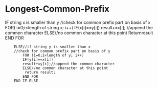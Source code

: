 # Longest-Common-Prefix

IF string x is smaller than y
	    //check for common prefix part on basis of x
		    FOR( i=0;i<length of string x; i++)
		    IF(x[i]==y[i])
		    result+=x[i]; //append the common character
			    ELSE//no common character at this point
			    Returnresult
		    END FOR
	
	    ELSE//if string y is smaller than x
	    //check for common prefix part on basis of y		
		    FOR (i=0;i<length of y; i++)
		    IF(y[i]==x[i])
		    result+=y[i];//append the common character
		    ELSE//no common character at this point
		     return result;
		    END FOR
	    END IF-ELSE
